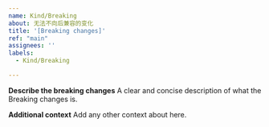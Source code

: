 ```yaml
---
name: Kind/Breaking
about: 无法不向后兼容的变化
title: '[Breaking changes]'
ref: "main"
assignees: ''
labels:
  - Kind/Breaking

---
```


**Describe the breaking changes**
A clear and concise description of what the Breaking changes is.

**Additional context**
Add any other context about here.